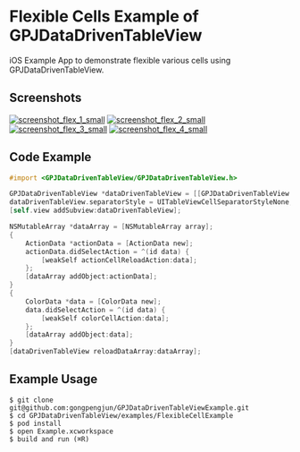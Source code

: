 # Flexible Cells Example of GPJDataDrivenTableView

iOS Example App to demonstrate flexible various cells using GPJDataDrivenTableView.

## Screenshots

[![screenshot_flex_1_small](https://user-images.githubusercontent.com/278430/49798852-44fdf200-fd7e-11e8-89be-ea105deb2f71.png)](https://user-images.githubusercontent.com/278430/49798853-44fdf200-fd7e-11e8-86c3-dca79e8ebc47.png)
[![screenshot_flex_2_small](https://user-images.githubusercontent.com/278430/49798854-45968880-fd7e-11e8-9f0c-3fe058ef2eca.png)](https://user-images.githubusercontent.com/278430/49798858-462f1f00-fd7e-11e8-8664-526c6653e0db.png)
[![screenshot_flex_3_small](https://user-images.githubusercontent.com/278430/49798859-462f1f00-fd7e-11e8-9d04-b3b0cfa2723e.png)](https://user-images.githubusercontent.com/278430/49798861-46c7b580-fd7e-11e8-8b68-c09a9de9f114.png)
[![screenshot_flex_4_small](https://user-images.githubusercontent.com/278430/49798862-46c7b580-fd7e-11e8-85d7-1c4eafab5984.png)](https://user-images.githubusercontent.com/278430/49798863-47604c00-fd7e-11e8-9247-fffe568c87c2.png)

## Code Example

```objectivec
#import <GPJDataDrivenTableView/GPJDataDrivenTableView.h>

GPJDataDrivenTableView *dataDrivenTableView = [[GPJDataDrivenTableView alloc] initWithFrame:self.view.bounds];
dataDrivenTableView.separatorStyle = UITableViewCellSeparatorStyleNone;
[self.view addSubview:dataDrivenTableView];

NSMutableArray *dataArray = [NSMutableArray array];
{
	ActionData *actionData = [ActionData new];
	actionData.didSelectAction = ^(id data) {
	    [weakSelf actionCellReloadAction:data];
	};
	[dataArray addObject:actionData];
}
{
	ColorData *data = [ColorData new];
	data.didSelectAction = ^(id data) {
	    [weakSelf colorCellAction:data];
	};
	[dataArray addObject:data];
}
[dataDrivenTableView reloadDataArray:dataArray];
```

## Example Usage

```
$ git clone git@github.com:gongpengjun/GPJDataDrivenTableViewExample.git
$ cd GPJDataDrivenTableView/examples/FlexibleCellExample
$ pod install
$ open Example.xcworkspace
$ build and run (⌘R)
```
